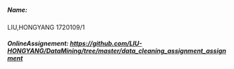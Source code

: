 ##### Name: 

LIU,HONGYANG    1720109/1



##### OnlineAssignement: https://github.com/LIU-HONGYANG/DataMining/tree/master/data_cleaning_assignment_assignment